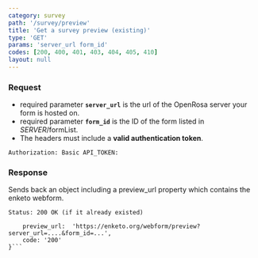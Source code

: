 ```yaml
---
category: survey
path: '/survey/preview'
title: 'Get a survey preview (existing)'
type: 'GET'
params: 'server_url form_id'
codes: [200, 400, 401, 403, 404, 405, 410]
layout: null
---
```


### Request

* required parameter **`server_url`** is the url of the OpenRosa server your form is hosted on.
* required parameter **`form_id`** is the ID of the form listed in _SERVER_/formList.
* The headers must include a **valid authentication token**.

```Authorization: Basic API_TOKEN:```

### Response

Sends back an object including a preview_url property which contains the enketo webform.

```Status: 200 OK (if it already existed)```
```{
    preview_url:  'https://enketo.org/webform/preview?server_url=....&form_id=...',
    code: '200'
}```
